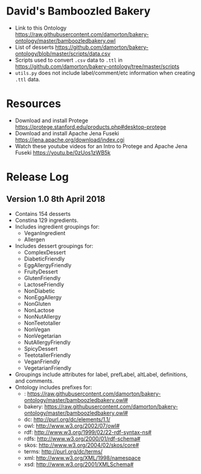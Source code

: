 # David's Bamboozled Bakery

- Link to this Ontology https://raw.githubusercontent.com/damorton/bakery-ontology/master/bamboozledbakery.owl
- List of desserts https://github.com/damorton/bakery-ontology/blob/master/scripts/data.csv
- Scripts used to convert `.csv` data to `.ttl` in https://github.com/damorton/bakery-ontology/tree/master/scripts
- `utils.py` does not include label/comment/etc information when creating `.ttl` data.

# Resources

- Download and install Protege https://protege.stanford.edu/products.php#desktop-protege
- Download and install Apache Jena Fuseki https://jena.apache.org/download/index.cgi
- Watch these youtube videos for an Intro to Protege and Apache Jena Fuseki https://youtu.be/0zUos1zWB5k

# Release Log

## Version 1.0 8th April 2018

- Contains 154 desserts
- Constina 129 ingredients.
- Includes ingredient groupings for:
  - VeganIngredient
  - Allergen
- Includes dessert groupings for:
  - ComplexDessert
  - DiabeticFriendly
  - EggAllergyFriendly
  - FruityDessert
  - GlutenFriendly
  - LactoseFriendly
  - NonDiabetic
  - NonEggAllergy
  - NonGluten
  - NonLactose
  - NonNutAllergy
  - NonTeetotaller
  - NonVegan
  - NonVegetarian
  - NutAllergyFriendly
  - SpicyDessert
  - TeetotallerFriendly
  - VeganFriendly
  - VegetarianFriendly
- Groupings include attributes for label, prefLabel, altLabel, definitions, and comments.
- Ontology includes prefixes for:
  - : https://raw.githubusercontent.com/damorton/bakery-ontology/master/bamboozledbakery.owl#
  - bakery: https://raw.githubusercontent.com/damorton/bakery-ontology/master/bamboozledbakery.owl#
  - dc: http://purl.org/dc/elements/1.1/
  - owl: http://www.w3.org/2002/07/owl#
  - rdf: http://www.w3.org/1999/02/22-rdf-syntax-ns#
  - rdfs: http://www.w3.org/2000/01/rdf-schema#
  - skos: http://www.w3.org/2004/02/skos/core#
  - terms: http://purl.org/dc/terms/
  - xml: http://www.w3.org/XML/1998/namespace
  - xsd: http://www.w3.org/2001/XMLSchema#
